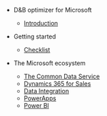 - D&B optimizer for Microsoft
  - [Introduction](intro.md)
  
- Getting started
  - [Checklist](checklist.md)

- The Microsoft ecosystem
  - [The Common Data Service](ecosystem/cds.md)
  - [Dynamics 365 for Sales](ecosystem/d365.md)
  - [Data Integration](ecosystem/di.md)
  - [PowerApps](ecosystem/powerapps.md)
  - [Power BI](ecosystem/powerbi.md)